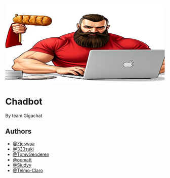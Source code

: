 <img src="image.png" alt="Eepy cat" width="100%" height="250"/>

# Chadbot

By team Gigachat

## Authors

- [@Zjoswaa](https://github.com/Zjoswaa)
- [@333suki](https://github.com/333suki)
- [@TomvGenderen](https://github.com/TomvGenderen)
- [@oomatt](https://github.com/oomatt)
- [@Siudyy](https://github.com/Siudyy)
- [@Telmo-Claro](https://github.com/Telmo-Claro)



